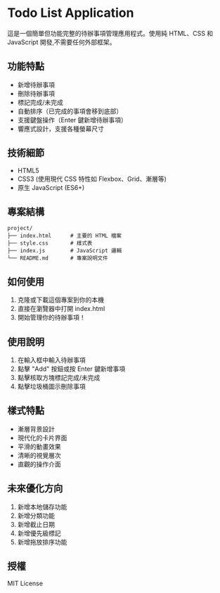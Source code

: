 # Todo List Application

這是一個簡單但功能完整的待辦事項管理應用程式。使用純 HTML、CSS 和 JavaScript 開發,不需要任何外部框架。

## 功能特點

- 新增待辦事項
- 刪除待辦事項 
- 標記完成/未完成
- 自動排序（已完成的事項會移到底部）
- 支援鍵盤操作（Enter 鍵新增待辦事項）
- 響應式設計，支援各種螢幕尺寸

## 技術細節

- HTML5
- CSS3 (使用現代 CSS 特性如 Flexbox、Grid、漸層等)
- 原生 JavaScript (ES6+)

## 專案結構

```
project/
├── index.html      # 主要的 HTML 檔案
├── style.css       # 樣式表
├── index.js        # JavaScript 邏輯
└── README.md       # 專案說明文件
```

## 如何使用

1. 克隆或下載這個專案到你的本機
2. 直接在瀏覽器中打開 index.html
3. 開始管理你的待辦事項！

## 使用說明

1. 在輸入框中輸入待辦事項
2. 點擊 "Add" 按鈕或按 Enter 鍵新增事項
3. 點擊核取方塊標記完成/未完成
4. 點擊垃圾桶圖示刪除事項

## 樣式特點

- 漸層背景設計
- 現代化的卡片界面
- 平滑的動畫效果
- 清晰的視覺層次
- 直觀的操作介面

## 未來優化方向

1. 新增本地儲存功能
2. 新增分類功能
3. 新增截止日期
4. 新增優先級標記
5. 新增拖放排序功能

## 授權

MIT License